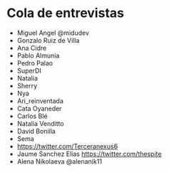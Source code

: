 # Cola de entrevistas

* Miguel Angel @midudev
* Gonzalo Ruiz de Villa
* Ana Cidre
* Pablo Almunia
* Pedro Palao
* SuperDI
* Natalia
* Sherry
* Nya
* Ari_reinventada
* Cata Oyaneder
* Carlos Blé
* Natalia Venditto
* David Bonilla
* Sema 
* https://twitter.com/Terceranexus6
* Jaume Sanchez Elias https://twitter.com/thespite
* Alena Nikolaeva @alenanik11
